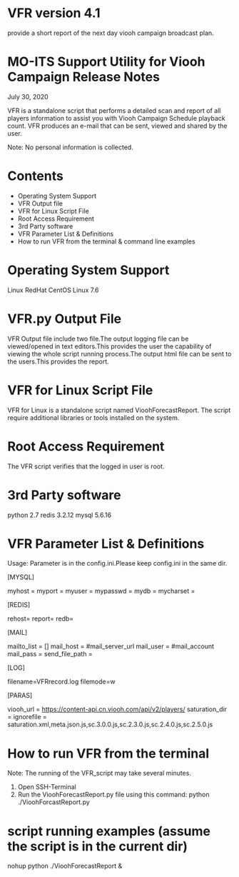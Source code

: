 # VFR version 4.1

provide a short report of the next day viooh campaign broadcast plan.

MO-ITS Support Utility for Viooh Campaign Release Notes
================================================================
July 30, 2020

VFR is a standalone script that performs a detailed scan and report of all players information to assist you with Viooh Campaign Schedule playback count. VFR produces an e-mail that can be sent, viewed and shared by the user.

Note:  No personal information is collected.  


Contents
==========================
- Operating System Support
- VFR Output file
- VFR for Linux Script File
- Root Access Requirement
- 3rd Party software
- VFR Parameter List & Definitions
- How to run VFR from the terminal & command line examples



Operating System Support
==========================
Linux RedHat CentOS Linux 7.6

VFR.py Output File
==========================
VFR Output file include two file.The output logging file can be viewed/opened in text editors.This provides the user the capability of viewing the whole script running process.The output html file can be sent to the users.This provides the report.

VFR for Linux Script File
==========================
VFR for Linux is a standalone script named VioohForecastReport.  The script require additional libraries or tools installed on the system.

Root Access Requirement
==========================
The VFR script verifies that the logged in user is root.

3rd Party software
==========================
python 2.7
redis 3.2.12
mysql 5.6.16





VFR Parameter List & Definitions
==========================
Usage: Parameter is in the config.ini.Please keep config.ini in the same dir.

[MYSQL]

myhost = 
myport = 
myuser = 
mypasswd = 
mydb = 
mycharset = 

[REDIS]

rehost= 
report= 
redb= 

[MAIL]

mailto_list = []
mail_host = #mail_server_url
mail_user = #mail_account
mail_pass = 
send_file_path = 

[LOG]

filename=VFRrecord.log
filemode=w


[PARAS]

viooh_url = https://content-api.cn.viooh.com/api/v2/players/
saturation_dir = 
ignorefile = saturation.xml,meta.json.js,sc.3.0.0.js,sc.2.3.0.js,sc.2.4.0.js,sc.2.5.0.js


How to run VFR from the terminal
==========================
Note:  The running of the VFR_script may take several minutes.
1.  Open SSH-Terminal
2.  Run the VioohForecastReport.py file using this command:  python ./VioohForcastReport.py
 


script running examples (assume the script is in the current dir)
==========================
nohup python ./VioohForecastReport &



